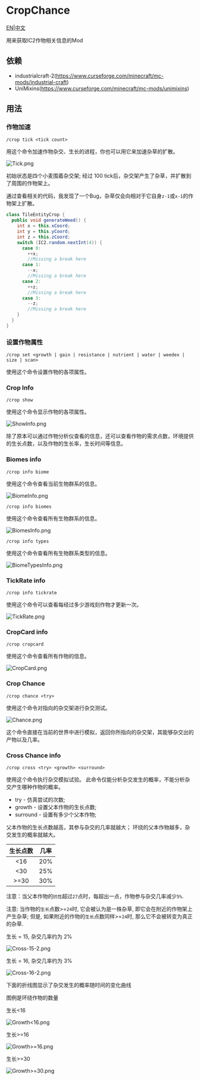 # CropChance

[EN](Readme.md)|[中文](Readme_zh.md)

用来获取IC2作物相关信息的Mod

## 依赖

- industrialcraft-2(https://www.curseforge.com/minecraft/mc-mods/industrial-craft)
- UniMixins(https://www.curseforge.com/minecraft/mc-mods/unimixins)

## 用法

### 作物加速

`/crop tick <tick count>`

用这个命令加速作物杂交、生长的进程，你也可以用它来加速杂草的扩散。

![Tick.png](docs/Tick.png)

初始状态是四个小麦围着杂交架;
经过 100 tick后，杂交架产生了杂草，并扩散到了周围的作物架上。

通过查看相关的代码，我发现了一个Bug，杂草仅会向相对于它自身`z-1`或`x-1`的作物架上扩散。

```java
class TileEntityCrop {
  public void generateWeed() {
    int x = this.xCoord;
    int y = this.yCoord;
    int z = this.zCoord;
    switch (IC2.random.nextInt(4)) {
      case 0:
        ++x;
        //Missing a break here
      case 1:
        --x;
        //Missing a break here
      case 2:
        ++z;
        //Missing a break here
      case 3:
        --z;
        //Missing a break here
    }
  }
}
```

### 设置作物属性

`/crop set <growth | gain | resistance | nutrient | water | weedex | size | scan>`

使用这个命令设置作物的各项属性。

### Crop Info

`/crop show`

使用这个命令显示作物的各项属性。

![ShowInfo.png](docs/ShowInfo.png)

除了原本可以通过作物分析仪查看的信息，还可以查看作物的需求点数，环境提供的生长点数，以及作物的生长率，生长时间等信息。

### Biomes info

`/crop info biome`

使用这个命令查看当前生物群系的信息。

![BiomeInfo.png](docs/BiomeInfo.png)

`/crop info biomes`

使用这个命令查看所有生物群系的信息。

![BiomesInfo.png](docs/BiomesInfo.png)

`/crop info types`

使用这个命令查看所有生物群系类型的信息。

![BiomeTypesInfo.png](docs/BiomeTypesInfo.png)

### TickRate info

`/crop info tickrate`

使用这个命令可以查看每经过多少游戏刻作物才更新一次。

![TickRate.png](docs/TickRate.png)

### CropCard info

`/crop cropcard`

使用这个命令查看所有作物的信息。

![CropCard.png](docs/CropCard.png)

### Crop Chance

`/crop chance <try>`

使用这个命令对指向的杂交架进行杂交测试。

![Chance.png](docs/Chance.png)

这个命令直接在当前的世界中进行模拟，返回你所指向的杂交架，其能够杂交出的产物以及几率。

### Cross Chance info

`/crop cross <try> <growth> <surround>`

使用这个命令执行杂交模拟试验。
此命令仅能分析杂交发生的概率，不能分析杂交产生哪种作物的概率。

- try - 仿真尝试的次数;
- growth - 设置父本作物的生长点数;
- surround - 设置有多少个父本作物;

父本作物的生长点数越高，其参与杂交的几率就越大；
环绕的父本作物越多，杂交发生的概率就越大。

| 生长点数 | 几率  |
|:----:|:---:|
| <16  | 20% |
| <30  | 25% |
| >=30 | 30% |

注意：当父本作物的`抗性`超过`27`点时，每超出一点，作物参与杂交几率减少`5%`.

注意: 当作物的`生长`点数>=`24`时, 它会被认为是一株杂草, 即它会在附近的作物架上产生杂草;
但是, 如果附近的作物的`生长`点数同样>=`24`时, 那么它不会被转变为真正的杂草.

生长 = 15, 杂交几率约为 2%

![Cross-15-2.png](docs/Cross-15-2.png)

生长 = 16, 杂交几率约为 3%

![Cross-16-2.png](docs/Cross-16-2.png)

下面的折线图显示了杂交发生的概率随时间的变化曲线

图例是环绕作物的数量

生长<16

![Growth<16.png](docs/Growth-16.png)

生长>=16

![Growth>=16.png](docs/Growth+16.png)

生长>=30

![Growth>=30.png](docs/Growth+30.png)
